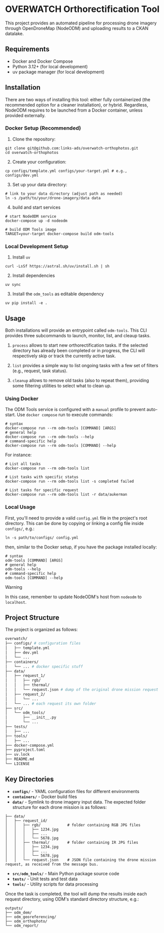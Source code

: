 # OVERWATCH Orthorectification Tool

This project provides an automated pipeline for processing drone imagery through OpenDroneMap (NodeODM) and uploading results to a CKAN datalake.


## Requirements

* Docker and Docker Compose
* Python 3.12+ (for local development)
* uv package manager (for local development)

## Installation

There are two ways of installing this tool: either fully containerized (the recommended option for a cleaner installation), or hybrid.
Regardless, NodeODM requires to be launched from a Docker container, unless provided externally.

### Docker Setup (Recommended)

1. Clone the repository:

```
git clone git@github.com:links-ads/overwatch-orthophotos.git
cd overwatch-orthophotos
```

2. Create your configuration:

```
cp configs/template.yml configs/your-target.yml # e.g., configs/dev.yml
```

3. Set up your data directory:

```
# link to your data directory (adjust path as needed)
ln -s /path/to/your/drone-imagery/data data
```

4. build and start services

```
# start NodeODM service
docker-compose up -d nodeodm

# build ODM Tools image
TARGET=your-target docker-compose build odm-tools
```

### Local Development Setup

1. Install `uv`

```
curl -LsSf https://astral.sh/uv/install.sh | sh
```

2. Install dependencies

```
uv sync
```

3. Install the `odm_tools` as editable dependency

```
uv pip install -e .
```

## Usage

Both installations will provide an entrypoint called `odm-tools`. This CLI provides three subcommands to launch, monitor, list, and cleaup tasks.

1. `process` allows to start new orthorectification tasks. If the selected directory has already been completed or in progress, the CLI will
respectively skip or track the currently active task.

2. `list` provides a simple way to list ongoing tasks with a few set of filters (e.g., request, task status).

3. `cleanup` allows to remove old tasks (also to repeat them), providing some filtering utilities to select what to clean up.

### Using Docker

The ODM Tools service is configured with a `manual` profile to prevent auto-start. Use `docker compose` run to execute commands:

```
# syntax
docker-compose run --rm odm-tools [COMMAND] [ARGS]
# general help
docker-compose run --rm odm-tools --help
# command-specific help
docker-compose run --rm odm-tools [COMMAND] --help

```

For instance:
```
# List all tasks
docker-compose run --rm odm-tools list

# List tasks with specific status
docker-compose run --rm odm-tools list -s completed failed

# List tasks for specific request
docker-compose run --rm odm-tools list -r data/aukerman
```

### Local Usage

First, you'll need to provide a valid `config.yml` file in the project's root directory.
This can be done by copying or linking a config file inside `configs/`, e.g.:

```
ln -s path/to/configs/ config.yml
```

then, similar to the Docker setup, if you have the package installed locally:

```
# syntax
odm-tools [COMMAND] [ARGS]
# general help
odm-tools --help
# command-specific help
odm-tools [COMMAND] --help
```

> [!WARNING]
> In this case, remember to update NodeODM's host from `nodeodm` to `localhost`.

## Project Structure

The project is organized as follows:

```bash
overwatch/
├── configs/ # configuration files
│   ├── template.yml
│   ├── dev.yml
│   └── ... 
├── containers/
│   └── ... # docker specific stuff
├── data/
│   ├── request_1/
│   │   ├── rgb/
│   │   ├── thermal/
│   │   └── request.json # dump of the original drone mission request
│   ├── request_2/
│   │   └── ...
│   └── ... # each request its own folder
├── src/
│   └── odm_tools/
│       ├── __init__.py
│       └── ...
├── tests/
│   ├── ...
├── tools/
│   ├── ...
├── docker-compose.yml
├── pyproject.toml
├── uv.lock
├── README.md
└── LICENSE
```

## Key Directories

- **`configs/`** - YAML configuration files for different environments
- **`containers/`** - Docker build files
- **`data/`** - Symlink to drone imagery input data. The expected folder structure for each drone mission is as follows:

```
├── data/
│   ├── request_id/
│   │   ├── rgb/            # folder containing RGB JPG files
│   │   │   ├── 1234.jpg
│   │   │   ├── ...
│   │   │   └── 5678.jpg
│   │   ├── thermal/        # folder containing IR JPG files
│   │   │   ├── 1234.jpg
│   │   │   ├── ...
│   │   │   └── 5678.jpg
│   │   └── request.json    # JSON file containing the drone mission request, as received from the message bus.
```

- **`src/odm_tools/`** - Main Python package source code
- **`tests/`** - Unit tests and test data
- **`tools/`** - Utility scripts for data processing

Once the task is completed, the tool will dump the results inside each request directory, using ODM's standard directory structure, e.g.:

```
outputs/
├── odm_dem/
├── odm_georeferencing/
├── odm_orthophoto/
└── odm_report/
```
